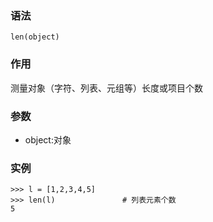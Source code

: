 ### 语法

```
len(object)
```

### 作用

测量对象（字符、列表、元组等）长度或项目个数

### 参数

* object:对象

### 实例

```
>>> l = [1,2,3,4,5]
>>> len(l)               # 列表元素个数
5
```



